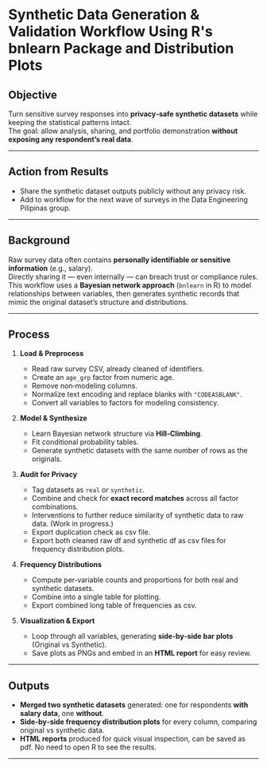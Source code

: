 # Synthetic Data Generation & Validation Workflow Using R's bnlearn Package and Distribution Plots

## Objective  
Turn sensitive survey responses into **privacy‑safe synthetic datasets** while keeping the statistical patterns intact.  
The goal: allow analysis, sharing, and portfolio demonstration **without exposing any respondent’s real data**.

---

## Action from Results  
- Share the synthetic dataset outputs publicly without any privacy risk.
- Add to workflow for the next wave of surveys in the Data Engineering Pilipinas group.

---

## Background  
Raw survey data often contains **personally identifiable or sensitive information** (e.g., salary).  
Directly sharing it — even internally — can breach trust or compliance rules.  
This workflow uses a **Bayesian network approach** (`bnlearn` in R) to model relationships between variables, then generates synthetic records that mimic the original dataset’s structure and distributions.  

---

## Process  
1. **Load & Preprocess**  
   - Read raw survey CSV, already cleaned of identifiers.  
   - Create an `age_grp` factor from numeric age.  
   - Remove non‑modeling columns.  
   - Normalize text encoding and replace blanks with `"CODEASBLANK"`.  
   - Convert all variables to factors for modeling consistency.

2. **Model & Synthesize**  
   - Learn Bayesian network structure via **Hill‑Climbing**.  
   - Fit conditional probability tables.  
   - Generate synthetic datasets with the same number of rows as the originals. 

3. **Audit for Privacy**  
   - Tag datasets as `real` or `synthetic`.  
   - Combine and check for **exact record matches** across all factor combinations.
   - Interventions to further reduce similarity of synthetic data to raw data. (Work in progress.)
   - Export duplication check as csv file.
   - Export both cleaned raw df and synthetic df as csv files for frequency distribution plots.

4. **Frequency Distributions**  
   - Compute per‑variable counts and proportions for both real and synthetic datasets.  
   - Combine into a single table for plotting.
   - Export combined long table of frequencies as csv.

5. **Visualization & Export**  
   - Loop through all variables, generating **side‑by‑side bar plots** (Original vs Synthetic).  
   - Save plots as PNGs and embed in an **HTML report** for easy review.  
 

---

## Outputs  
- **Merged two synthetic datasets** generated: one for respondents **with salary data**, one **without**.
- **Side‑by‑side frequency distribution plots** for every column, comparing original vs synthetic data.  
- **HTML reports** produced for quick visual inspection, can be saved as pdf. No need to open R to see the results.  

---
